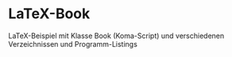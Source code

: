 # LaTeX-Book
LaTeX-Beispiel mit Klasse Book (Koma-Script) und verschiedenen Verzeichnissen und Programm-Listings
